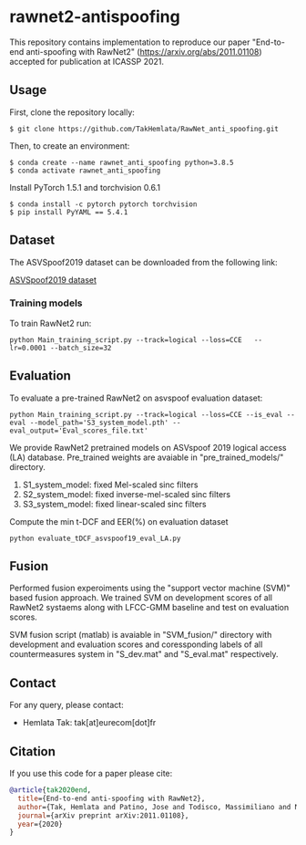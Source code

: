 # rawnet2-antispoofing
This repository contains implementation to reproduce our paper "End-to-end anti-spoofing with RawNet2" (https://arxiv.org/abs/2011.01108) accepted for publication at ICASSP 2021.

## Usage
First, clone the repository locally:
```
$ git clone https://github.com/TakHemlata/RawNet_anti_spoofing.git
```
Then, to create an environment:

```
$ conda create --name rawnet_anti_spoofing python=3.8.5
$ conda activate rawnet_anti_spoofing
```
Install PyTorch 1.5.1 and torchvision 0.6.1
```
$ conda install -c pytorch pytorch torchvision
$ pip install PyYAML == 5.4.1
```


## Dataset

The ASVSpoof2019  dataset can be downloaded from the following link:

[ASVSpoof2019 dataset](https://datashare.is.ed.ac.uk/handle/10283/3336)
### Training models
To train RawNet2 run:
```
python Main_training_script.py --track=logical --loss=CCE   --lr=0.0001 --batch_size=32
```

## Evaluation
To evaluate a pre-trained RawNet2 on asvspoof evaluation dataset:

```
python Main_training_script.py --track=logical --loss=CCE --is_eval --eval --model_path='S3_system_model.pth' --eval_output='Eval_scores_file.txt'
```
We provide RawNet2 pretrained models on ASVspoof 2019 logical access (LA) database. Pre_trained weights are avaiable in "pre_trained_models/"  directory.
1. S1_system_model: fixed Mel-scaled sinc filters
2. S2_system_model: fixed inverse-mel-scaled sinc filters
3. S3_system_model: fixed linear-scaled sinc filters

Compute the min t-DCF and EER(%) on evaluation dataset

```
python evaluate_tDCF_asvspoof19_eval_LA.py 
``` 
## Fusion
Performed fusion experoiments using the "support vector machine (SVM)"  based fusion approach. We trained SVM on development scores of all RawNet2 systaems along with LFCC-GMM baseline and test on evaluation scores.

SVM fusion script (matlab) is avaiable in "SVM_fusion/" directory with development and evaluation scores and coressponding labels of all countermeasures system in "S_dev.mat" and "S_eval.mat" respectively.

## Contact
For any query, please contact:
- Hemlata Tak: tak[at]eurecom[dot]fr
## Citation
If you use this code for a paper please cite:
```bibtex
@article{tak2020end,
  title={End-to-end anti-spoofing with RawNet2},
  author={Tak, Hemlata and Patino, Jose and Todisco, Massimiliano and Nautsch, Andreas and Evans, Nicholas and Larcher, Anthony},
  journal={arXiv preprint arXiv:2011.01108},
  year={2020}
}
```
